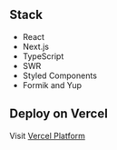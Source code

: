 ## Stack

- React
- Next.js
- TypeScript
- SWR
- Styled Components
- Formik and Yup

## Deploy on Vercel

Visit [Vercel Platform](https://star-wars-figures-store.vercel.app)

